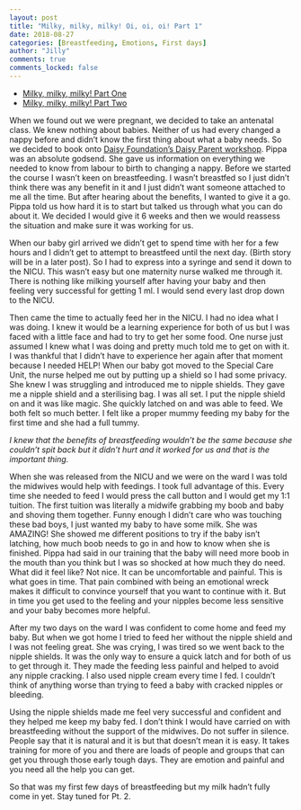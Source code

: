 ```yaml
---
layout: post
title: "Milky, milky, milky! Oi, oi, oi! Part 1"
date: 2018-08-27
categories: [Breastfeeding, Emotions, First days]
author: "Jilly"
comments: true
comments_locked: false
---
```


* [Milky, milky, milky! Part One](https://pinchofsalt.me/archive/2018/08/27/milky-milky-milky-oi-oi-oi-pt-1/)
* [Milky, milky, milky! Part Two](https://pinchofsalt.me/archive/2018/09/23/milky-milky-milky-oi-oi-oi-pt-2/)

When we found out we were pregnant, we decided to take an antenatal class. We knew nothing about babies. Neither of us had 
every changed a nappy before and didn’t know the first thing about what a baby needs. So we decided to book onto 
[Daisy Foundation’s Daisy Parent workshop](https://thedaisyfoundation.com/daisy-parent/). Pippa was an absolute godsend. She gave us information on everything we needed to know from
labour to birth to changing a nappy. Before we started the course I wasn’t keen on breastfeeding. I wasn’t breastfed so I just didn’t 
think there was any benefit in it and I just didn’t want someone attached to me all the time. But after hearing about the benefits, 
I wanted to give it a go. Pippa told us how hard it is to start but talked us through what you can do about it. We decided I would give 
it 6 weeks and then we would reassess the situation and make sure it was working for us.  

When our baby girl arrived we didn’t get to spend time with her for a few hours and I didn’t get to attempt to breastfeed until the next 
day. (Birth story will be in a later post). So I had to express into a syringe and send it down to the NICU. This wasn’t easy but one
maternity nurse walked me through it. There is nothing like milking yourself after having your baby and then feeling very successful for 
getting 1 ml. I would send every last drop down to the NICU.

Then came the time to actually feed her in the NICU. I had no idea what I was doing. I knew it would be a learning experience for both of 
us but I was faced with a little face and had to try to get her some food. One nurse just assumed I knew what I was doing and pretty much 
told me to get on with it. I was thankful that I didn’t have to experience her again after that moment because I needed HELP! When our 
baby got moved to the Special Care Unit, the nurse helped me out by putting up a shield so I had some privacy. She knew I was struggling and 
introduced me to nipple shields. They gave me a nipple shield and a sterilising bag. I was all set. I put the nipple shield on and 
it was like magic. She quickly latched on and was able to feed. We both felt so much better. I felt like a proper mummy feeding my baby 
for the first time and she had a full tummy. 

*I knew that the benefits of breastfeeding wouldn’t be the same because she couldn’t spit back but it didn’t hurt and it worked 
for us and that is the important thing.*

When she was released from the NICU and we were on the ward I was told the midwives would help with feedings. I took full advantage 
of this. Every time she needed to feed I would press the call button and I would get my 1:1 tuition. The first tuition was literally 
a midwife grabbing my boob and baby and shoving them together. Funny enough I didn’t care who was touching these bad boys, I just 
wanted my baby to have some milk. She was AMAZING! She showed me different positions to try if the baby isn’t latching, how much 
boob needs to go in and how to know when she is finished. Pippa had said in our training that the baby will need more boob in 
the mouth than you think but I was so shocked at how much they do need. What did it feel like? Not nice. It can be uncomfortable and painful.
This is what goes in time. That pain combined with being an emotional wreck makes it difficult to convince yourself that you want to continue with it.
But in time you get used to the feeling and your nipples become less sensitive and your baby becomes more helpful. 

After my two days on the ward I was confident to come home and feed my baby. But when we got home I tried to feed her without 
the nipple shield and I was not feeling great. She was crying, I was tired so we went back to the nipple shields. It was the only
way to ensure a quick latch and for both of us to get through it. They made the feeding less painful and helped to avoid any
nipple cracking. I also used nipple cream every time I fed. I couldn’t think of anything worse than trying to feed a
baby with cracked nipples or bleeding.  

Using the nipple shields made me feel very successful and confident and they helped me keep my baby fed. I don’t think I would have
carried on with breastfeeding without the support of the midwives. Do not suffer in silence. People say that it is natural and it
is but that doesn’t mean it is easy. It takes training for more of you and there are loads of people and groups that can get
you through those early tough days. They are emotion and painful and you need all the help you can get.

So that was my first few days of breastfeeding but my milk hadn’t fully come in yet. Stay tuned for Pt. 2. 
